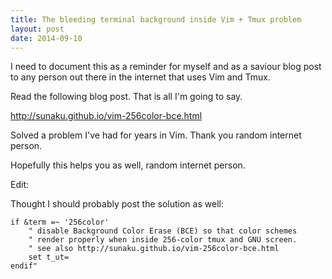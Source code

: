 ```yaml
---
title: The bleeding terminal background inside Vim + Tmux problem
layout: post
date: 2014-09-10
---
```


I need to document this as a reminder for myself and as a saviour blog post to
any person out there in the internet that uses Vim and Tmux.

Read the following blog post.  That is all I'm going to say.

<http://sunaku.github.io/vim-256color-bce.html>

Solved a problem I've had for years in Vim.  Thank you random internet person.

Hopefully this helps you as well, random internet person.

Edit:

Thought I should probably post the solution as well:

```
if &term =~ '256color'
	" disable Background Color Erase (BCE) so that color schemes
	" render properly when inside 256-color tmux and GNU screen.
	" see also http://sunaku.github.io/vim-256color-bce.html
	set t_ut=
endif"
```
